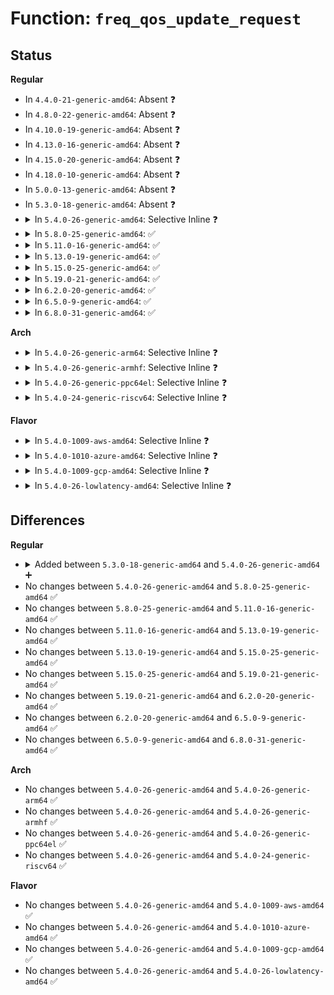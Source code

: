 # Function: <code>freq_qos_update_request</code>

## Status
<b>Regular</b>
<ul>
<li>
In <code>4.4.0-21-generic-amd64</code>: Absent ❓
</li>
<li>
In <code>4.8.0-22-generic-amd64</code>: Absent ❓
</li>
<li>
In <code>4.10.0-19-generic-amd64</code>: Absent ❓
</li>
<li>
In <code>4.13.0-16-generic-amd64</code>: Absent ❓
</li>
<li>
In <code>4.15.0-20-generic-amd64</code>: Absent ❓
</li>
<li>
In <code>4.18.0-10-generic-amd64</code>: Absent ❓
</li>
<li>
In <code>5.0.0-13-generic-amd64</code>: Absent ❓
</li>
<li>
In <code>5.3.0-18-generic-amd64</code>: Absent ❓
</li>
<li>
<details>
<summary>In <code>5.4.0-26-generic-amd64</code>: Selective Inline ❓</summary>

```c
int freq_qos_update_request(struct freq_qos_request * req, s32 new_value)
```

```json
{
  "name": "freq_qos_update_request",
  "collision_type": "Unique Global",
  "inline_type": "Selective",
  "funcs": [
    {
      "addr": 18446744071579921968,
      "name": "freq_qos_update_request",
      "external": true,
      "loc": "kernel/power/qos.c:789",
      "file": "kernel/power/qos.c",
      "inline": "not declared, inlined",
      "caller_inline": [],
      "caller_func": [
        "drivers/acpi/processor_perflib.c:acpi_processor_get_platform_limit",
        "drivers/cpufreq/cpufreq.c:cpufreq_boost_set_sw",
        "drivers/cpufreq/cpufreq.c:store_scaling_max_freq",
        "drivers/cpufreq/cpufreq.c:store_scaling_min_freq",
        "drivers/cpufreq/intel_pstate.c:update_qos_request"
      ]
    }
  ],
  "symbols": [
    {
      "addr": 18446744071579921968,
      "name": "freq_qos_update_request",
      "section": ".text",
      "bind": "STB_GLOBAL",
      "size": 86
    }
  ]
}
```
</details>
</li>
<li>
<details>
<summary>In <code>5.8.0-25-generic-amd64</code>: ✅</summary>

```c
int freq_qos_update_request(struct freq_qos_request * req, s32 new_value)
```

```json
{
  "name": "freq_qos_update_request",
  "collision_type": "Unique Global",
  "inline_type": "No",
  "funcs": [
    {
      "addr": 18446744071579966960,
      "name": "freq_qos_update_request",
      "external": true,
      "loc": "kernel/power/qos.c:564",
      "file": "kernel/power/qos.c",
      "inline": "seen, unknown",
      "caller_inline": [],
      "caller_func": [
        "drivers/acpi/processor_perflib.c:acpi_processor_get_platform_limit",
        "drivers/cpufreq/cpufreq.c:cpufreq_boost_set_sw",
        "drivers/cpufreq/cpufreq.c:store_scaling_max_freq",
        "drivers/cpufreq/cpufreq.c:store_scaling_min_freq",
        "drivers/cpufreq/intel_pstate.c:update_qos_request"
      ]
    }
  ],
  "symbols": [
    {
      "addr": 18446744071579966960,
      "name": "freq_qos_update_request",
      "section": ".text",
      "bind": "STB_GLOBAL",
      "size": 86
    }
  ]
}
```
</details>
</li>
<li>
<details>
<summary>In <code>5.11.0-16-generic-amd64</code>: ✅</summary>

```c
int freq_qos_update_request(struct freq_qos_request * req, s32 new_value)
```

```json
{
  "name": "freq_qos_update_request",
  "collision_type": "Unique Global",
  "inline_type": "No",
  "funcs": [
    {
      "addr": 18446744071579954880,
      "name": "freq_qos_update_request",
      "external": true,
      "loc": "kernel/power/qos.c:564",
      "file": "kernel/power/qos.c",
      "inline": "seen, unknown",
      "caller_inline": [],
      "caller_func": [
        "drivers/acpi/processor_perflib.c:acpi_processor_get_platform_limit",
        "drivers/cpufreq/cpufreq.c:cpufreq_boost_set_sw",
        "drivers/cpufreq/cpufreq.c:store_scaling_max_freq",
        "drivers/cpufreq/cpufreq.c:store_scaling_min_freq",
        "drivers/cpufreq/intel_pstate.c:update_qos_request"
      ]
    }
  ],
  "symbols": [
    {
      "addr": 18446744071579954880,
      "name": "freq_qos_update_request",
      "section": ".text",
      "bind": "STB_GLOBAL",
      "size": 86
    }
  ]
}
```
</details>
</li>
<li>
<details>
<summary>In <code>5.13.0-19-generic-amd64</code>: ✅</summary>

```c
int freq_qos_update_request(struct freq_qos_request * req, s32 new_value)
```

```json
{
  "name": "freq_qos_update_request",
  "collision_type": "Unique Global",
  "inline_type": "No",
  "funcs": [
    {
      "addr": 18446744071579957600,
      "name": "freq_qos_update_request",
      "external": true,
      "loc": "kernel/power/qos.c:564",
      "file": "kernel/power/qos.c",
      "inline": "seen, unknown",
      "caller_inline": [],
      "caller_func": [
        "drivers/acpi/processor_perflib.c:acpi_processor_get_platform_limit",
        "drivers/cpufreq/cpufreq.c:cpufreq_boost_set_sw",
        "drivers/cpufreq/cpufreq.c:store_scaling_max_freq",
        "drivers/cpufreq/cpufreq.c:store_scaling_min_freq",
        "drivers/cpufreq/intel_pstate.c:update_qos_request",
        "drivers/powercap/dtpm_cpu.c:set_pd_power_limit"
      ]
    }
  ],
  "symbols": [
    {
      "addr": 18446744071579957600,
      "name": "freq_qos_update_request",
      "section": ".text",
      "bind": "STB_GLOBAL",
      "size": 86
    }
  ]
}
```
</details>
</li>
<li>
<details>
<summary>In <code>5.15.0-25-generic-amd64</code>: ✅</summary>

```c
int freq_qos_update_request(struct freq_qos_request * req, s32 new_value)
```

```json
{
  "name": "freq_qos_update_request",
  "collision_type": "Unique Global",
  "inline_type": "No",
  "funcs": [
    {
      "addr": 18446744071580086960,
      "name": "freq_qos_update_request",
      "external": true,
      "loc": "kernel/power/qos.c:564",
      "file": "kernel/power/qos.c",
      "inline": "seen, unknown",
      "caller_inline": [],
      "caller_func": [
        "drivers/acpi/processor_perflib.c:acpi_processor_get_platform_limit",
        "drivers/cpufreq/cpufreq.c:cpufreq_boost_set_sw",
        "drivers/cpufreq/cpufreq.c:store_scaling_max_freq",
        "drivers/cpufreq/cpufreq.c:store_scaling_min_freq",
        "drivers/cpufreq/intel_pstate.c:update_qos_request",
        "drivers/powercap/dtpm_cpu.c:set_pd_power_limit"
      ]
    }
  ],
  "symbols": [
    {
      "addr": 18446744071580086960,
      "name": "freq_qos_update_request",
      "section": ".text",
      "bind": "STB_GLOBAL",
      "size": 86
    }
  ]
}
```
</details>
</li>
<li>
<details>
<summary>In <code>5.19.0-21-generic-amd64</code>: ✅</summary>

```c
int freq_qos_update_request(struct freq_qos_request * req, s32 new_value)
```

```json
{
  "name": "freq_qos_update_request",
  "collision_type": "Unique Global",
  "inline_type": "No",
  "funcs": [
    {
      "addr": 18446744071580223712,
      "name": "freq_qos_update_request",
      "external": true,
      "loc": "kernel/power/qos.c:564",
      "file": "kernel/power/qos.c",
      "inline": "seen, unknown",
      "caller_inline": [],
      "caller_func": [
        "drivers/acpi/processor_perflib.c:acpi_processor_get_platform_limit",
        "drivers/cpufreq/cpufreq.c:cpufreq_boost_set_sw",
        "drivers/cpufreq/cpufreq.c:store_scaling_max_freq",
        "drivers/cpufreq/cpufreq.c:store_scaling_min_freq",
        "drivers/cpufreq/amd-pstate.c:amd_pstate_set_boost",
        "drivers/cpufreq/intel_pstate.c:update_qos_request"
      ]
    }
  ],
  "symbols": [
    {
      "addr": 18446744071580223712,
      "name": "freq_qos_update_request",
      "section": ".text",
      "bind": "STB_GLOBAL",
      "size": 116
    }
  ]
}
```
</details>
</li>
<li>
<details>
<summary>In <code>6.2.0-20-generic-amd64</code>: ✅</summary>

```c
int freq_qos_update_request(struct freq_qos_request * req, s32 new_value)
```

```json
{
  "name": "freq_qos_update_request",
  "collision_type": "Unique Global",
  "inline_type": "No",
  "funcs": [
    {
      "addr": 18446744071580414656,
      "name": "freq_qos_update_request",
      "external": true,
      "loc": "kernel/power/qos.c:564",
      "file": "kernel/power/qos.c",
      "inline": "seen, unknown",
      "caller_inline": [],
      "caller_func": [
        "drivers/acpi/processor_perflib.c:acpi_processor_get_platform_limit",
        "drivers/cpufreq/cpufreq.c:store_scaling_max_freq",
        "drivers/cpufreq/cpufreq.c:store_scaling_min_freq",
        "drivers/cpufreq/amd-pstate.c:amd_pstate_set_boost",
        "drivers/cpufreq/intel_pstate.c:update_qos_request"
      ]
    }
  ],
  "symbols": [
    {
      "addr": 18446744071580414656,
      "name": "freq_qos_update_request",
      "section": ".text",
      "bind": "STB_GLOBAL",
      "size": 120
    }
  ]
}
```
</details>
</li>
<li>
<details>
<summary>In <code>6.5.0-9-generic-amd64</code>: ✅</summary>

```c
int freq_qos_update_request(struct freq_qos_request * req, s32 new_value)
```

```json
{
  "name": "freq_qos_update_request",
  "collision_type": "Unique Global",
  "inline_type": "No",
  "funcs": [
    {
      "addr": 18446744071580483344,
      "name": "freq_qos_update_request",
      "external": true,
      "loc": "kernel/power/qos.c:569",
      "file": "kernel/power/qos.c",
      "inline": "seen, unknown",
      "caller_inline": [],
      "caller_func": [
        "drivers/acpi/processor_perflib.c:acpi_processor_get_platform_limit",
        "drivers/cpufreq/cpufreq.c:store_scaling_max_freq",
        "drivers/cpufreq/cpufreq.c:store_scaling_min_freq",
        "drivers/cpufreq/amd-pstate.c:amd_pstate_set_boost",
        "drivers/cpufreq/intel_pstate.c:update_qos_request"
      ]
    }
  ],
  "symbols": [
    {
      "addr": 18446744071580483344,
      "name": "freq_qos_update_request",
      "section": ".text",
      "bind": "STB_GLOBAL",
      "size": 121
    }
  ]
}
```
</details>
</li>
<li>
<details>
<summary>In <code>6.8.0-31-generic-amd64</code>: ✅</summary>

```c
int freq_qos_update_request(struct freq_qos_request * req, s32 new_value)
```

```json
{
  "name": "freq_qos_update_request",
  "collision_type": "Unique Global",
  "inline_type": "No",
  "funcs": [
    {
      "addr": 18446744071580543184,
      "name": "freq_qos_update_request",
      "external": true,
      "loc": "kernel/power/qos.c:574",
      "file": "kernel/power/qos.c",
      "inline": "seen, unknown",
      "caller_inline": [],
      "caller_func": [
        "drivers/acpi/processor_perflib.c:acpi_processor_get_platform_limit",
        "drivers/cpufreq/cpufreq.c:store_scaling_max_freq",
        "drivers/cpufreq/cpufreq.c:store_scaling_min_freq",
        "drivers/cpufreq/amd-pstate.c:amd_pstate_set_boost",
        "drivers/cpufreq/intel_pstate.c:update_qos_request"
      ]
    }
  ],
  "symbols": [
    {
      "addr": 18446744071580543184,
      "name": "freq_qos_update_request",
      "section": ".text",
      "bind": "STB_GLOBAL",
      "size": 121
    }
  ]
}
```
</details>
</li>
</ul>
<b>Arch</b>
<ul>
<li>
<details>
<summary>In <code>5.4.0-26-generic-arm64</code>: Selective Inline ❓</summary>

```c
int freq_qos_update_request(struct freq_qos_request * req, s32 new_value)
```

```json
{
  "name": "freq_qos_update_request",
  "collision_type": "Unique Global",
  "inline_type": "Selective",
  "funcs": [
    {
      "addr": 18446603336491129760,
      "name": "freq_qos_update_request",
      "external": true,
      "loc": "kernel/power/qos.c:789",
      "file": "kernel/power/qos.c",
      "inline": "not declared, inlined",
      "caller_inline": [],
      "caller_func": [
        "drivers/acpi/processor_perflib.c:acpi_processor_get_platform_limit",
        "drivers/thermal/cpu_cooling.c:cpufreq_set_cur_state",
        "drivers/cpufreq/cpufreq.c:cpufreq_boost_set_sw",
        "drivers/cpufreq/cpufreq.c:store_scaling_max_freq",
        "drivers/cpufreq/cpufreq.c:store_scaling_min_freq"
      ]
    }
  ],
  "symbols": [
    {
      "addr": 18446603336491129760,
      "name": "freq_qos_update_request",
      "section": ".text",
      "bind": "STB_GLOBAL",
      "size": 136
    }
  ]
}
```
</details>
</li>
<li>
<details>
<summary>In <code>5.4.0-26-generic-armhf</code>: Selective Inline ❓</summary>

```c
int freq_qos_update_request(struct freq_qos_request * req, s32 new_value)
```

```json
{
  "name": "freq_qos_update_request",
  "collision_type": "Unique Global",
  "inline_type": "Selective",
  "funcs": [
    {
      "addr": 3225127624,
      "name": "freq_qos_update_request",
      "external": true,
      "loc": "kernel/power/qos.c:789",
      "file": "kernel/power/qos.c",
      "inline": "not declared, inlined",
      "caller_inline": [],
      "caller_func": [
        "drivers/thermal/cpu_cooling.c:cpufreq_set_cur_state",
        "drivers/cpufreq/cpufreq.c:cpufreq_boost_set_sw",
        "drivers/cpufreq/cpufreq.c:store_scaling_max_freq",
        "drivers/cpufreq/cpufreq.c:store_scaling_min_freq"
      ]
    }
  ],
  "symbols": [
    {
      "addr": 3225127624,
      "name": "freq_qos_update_request",
      "section": ".text",
      "bind": "STB_GLOBAL",
      "size": 152
    }
  ]
}
```
</details>
</li>
<li>
<details>
<summary>In <code>5.4.0-26-generic-ppc64el</code>: Selective Inline ❓</summary>

```c
int freq_qos_update_request(struct freq_qos_request * req, s32 new_value)
```

```json
{
  "name": "freq_qos_update_request",
  "collision_type": "Unique Global",
  "inline_type": "Selective",
  "funcs": [
    {
      "addr": 13835058055284020048,
      "name": "freq_qos_update_request",
      "external": true,
      "loc": "kernel/power/qos.c:789",
      "file": "kernel/power/qos.c",
      "inline": "not declared, inlined",
      "caller_inline": [],
      "caller_func": [
        "drivers/thermal/cpu_cooling.c:cpufreq_set_cur_state",
        "drivers/cpufreq/cpufreq.c:cpufreq_boost_set_sw",
        "drivers/cpufreq/cpufreq.c:store_scaling_max_freq",
        "drivers/cpufreq/cpufreq.c:store_scaling_min_freq"
      ]
    }
  ],
  "symbols": [
    {
      "addr": 13835058055284020048,
      "name": "freq_qos_update_request",
      "section": ".text",
      "bind": "STB_GLOBAL",
      "size": 164
    }
  ]
}
```
</details>
</li>
<li>
<details>
<summary>In <code>5.4.0-24-generic-riscv64</code>: Selective Inline ❓</summary>

```c
int freq_qos_update_request(struct freq_qos_request * req, s32 new_value)
```

```json
{
  "name": "freq_qos_update_request",
  "collision_type": "Unique Global",
  "inline_type": "Selective",
  "funcs": [
    {
      "addr": 18446743936271700470,
      "name": "freq_qos_update_request",
      "external": true,
      "loc": "kernel/power/qos.c:789",
      "file": "kernel/power/qos.c",
      "inline": "not declared, inlined",
      "caller_inline": [],
      "caller_func": []
    }
  ],
  "symbols": [
    {
      "addr": 18446743936271700470,
      "name": "freq_qos_update_request",
      "section": ".text",
      "bind": "STB_GLOBAL",
      "size": 106
    }
  ]
}
```
</details>
</li>
</ul>
<b>Flavor</b>
<ul>
<li>
<details>
<summary>In <code>5.4.0-1009-aws-amd64</code>: Selective Inline ❓</summary>

```c
int freq_qos_update_request(struct freq_qos_request * req, s32 new_value)
```

```json
{
  "name": "freq_qos_update_request",
  "collision_type": "Unique Global",
  "inline_type": "Selective",
  "funcs": [
    {
      "addr": 18446744071579894080,
      "name": "freq_qos_update_request",
      "external": true,
      "loc": "kernel/power/qos.c:789",
      "file": "kernel/power/qos.c",
      "inline": "not declared, inlined",
      "caller_inline": [],
      "caller_func": [
        "drivers/acpi/processor_perflib.c:acpi_processor_get_platform_limit",
        "drivers/cpufreq/cpufreq.c:cpufreq_boost_set_sw",
        "drivers/cpufreq/cpufreq.c:store_scaling_max_freq",
        "drivers/cpufreq/cpufreq.c:store_scaling_min_freq",
        "drivers/cpufreq/intel_pstate.c:update_qos_request"
      ]
    }
  ],
  "symbols": [
    {
      "addr": 18446744071579894080,
      "name": "freq_qos_update_request",
      "section": ".text",
      "bind": "STB_GLOBAL",
      "size": 86
    }
  ]
}
```
</details>
</li>
<li>
<details>
<summary>In <code>5.4.0-1010-azure-amd64</code>: Selective Inline ❓</summary>

```c
int freq_qos_update_request(struct freq_qos_request * req, s32 new_value)
```

```json
{
  "name": "freq_qos_update_request",
  "collision_type": "Unique Global",
  "inline_type": "Selective",
  "funcs": [
    {
      "addr": 18446744071579829040,
      "name": "freq_qos_update_request",
      "external": true,
      "loc": "kernel/power/qos.c:789",
      "file": "kernel/power/qos.c",
      "inline": "not declared, inlined",
      "caller_inline": [],
      "caller_func": [
        "drivers/acpi/processor_perflib.c:acpi_processor_get_platform_limit",
        "drivers/cpufreq/cpufreq.c:cpufreq_boost_set_sw",
        "drivers/cpufreq/cpufreq.c:store_scaling_max_freq",
        "drivers/cpufreq/cpufreq.c:store_scaling_min_freq",
        "drivers/cpufreq/intel_pstate.c:update_qos_request"
      ]
    }
  ],
  "symbols": [
    {
      "addr": 18446744071579829040,
      "name": "freq_qos_update_request",
      "section": ".text",
      "bind": "STB_GLOBAL",
      "size": 86
    }
  ]
}
```
</details>
</li>
<li>
<details>
<summary>In <code>5.4.0-1009-gcp-amd64</code>: Selective Inline ❓</summary>

```c
int freq_qos_update_request(struct freq_qos_request * req, s32 new_value)
```

```json
{
  "name": "freq_qos_update_request",
  "collision_type": "Unique Global",
  "inline_type": "Selective",
  "funcs": [
    {
      "addr": 18446744071579882240,
      "name": "freq_qos_update_request",
      "external": true,
      "loc": "kernel/power/qos.c:789",
      "file": "kernel/power/qos.c",
      "inline": "not declared, inlined",
      "caller_inline": [],
      "caller_func": [
        "drivers/acpi/processor_perflib.c:acpi_processor_get_platform_limit",
        "drivers/cpufreq/cpufreq.c:cpufreq_boost_set_sw",
        "drivers/cpufreq/cpufreq.c:store_scaling_max_freq",
        "drivers/cpufreq/cpufreq.c:store_scaling_min_freq",
        "drivers/cpufreq/intel_pstate.c:update_qos_request"
      ]
    }
  ],
  "symbols": [
    {
      "addr": 18446744071579882240,
      "name": "freq_qos_update_request",
      "section": ".text",
      "bind": "STB_GLOBAL",
      "size": 86
    }
  ]
}
```
</details>
</li>
<li>
<details>
<summary>In <code>5.4.0-26-lowlatency-amd64</code>: Selective Inline ❓</summary>

```c
int freq_qos_update_request(struct freq_qos_request * req, s32 new_value)
```

```json
{
  "name": "freq_qos_update_request",
  "collision_type": "Unique Global",
  "inline_type": "Selective",
  "funcs": [
    {
      "addr": 18446744071579927920,
      "name": "freq_qos_update_request",
      "external": true,
      "loc": "kernel/power/qos.c:789",
      "file": "kernel/power/qos.c",
      "inline": "not declared, inlined",
      "caller_inline": [],
      "caller_func": [
        "drivers/acpi/processor_perflib.c:acpi_processor_get_platform_limit",
        "drivers/cpufreq/cpufreq.c:cpufreq_boost_set_sw",
        "drivers/cpufreq/cpufreq.c:store_scaling_max_freq",
        "drivers/cpufreq/cpufreq.c:store_scaling_min_freq",
        "drivers/cpufreq/intel_pstate.c:update_qos_request"
      ]
    }
  ],
  "symbols": [
    {
      "addr": 18446744071579927920,
      "name": "freq_qos_update_request",
      "section": ".text",
      "bind": "STB_GLOBAL",
      "size": 86
    }
  ]
}
```
</details>
</li>
</ul>

## Differences
<b>Regular</b>
<ul>
<li>
<details>
<summary>Added between <code>5.3.0-18-generic-amd64</code> and <code>5.4.0-26-generic-amd64</code> ➕</summary>

```c
int freq_qos_update_request(struct freq_qos_request * req, s32 new_value)
```
</details>
</li>
<li>
No changes between <code>5.4.0-26-generic-amd64</code> and <code>5.8.0-25-generic-amd64</code> ✅
</li>
<li>
No changes between <code>5.8.0-25-generic-amd64</code> and <code>5.11.0-16-generic-amd64</code> ✅
</li>
<li>
No changes between <code>5.11.0-16-generic-amd64</code> and <code>5.13.0-19-generic-amd64</code> ✅
</li>
<li>
No changes between <code>5.13.0-19-generic-amd64</code> and <code>5.15.0-25-generic-amd64</code> ✅
</li>
<li>
No changes between <code>5.15.0-25-generic-amd64</code> and <code>5.19.0-21-generic-amd64</code> ✅
</li>
<li>
No changes between <code>5.19.0-21-generic-amd64</code> and <code>6.2.0-20-generic-amd64</code> ✅
</li>
<li>
No changes between <code>6.2.0-20-generic-amd64</code> and <code>6.5.0-9-generic-amd64</code> ✅
</li>
<li>
No changes between <code>6.5.0-9-generic-amd64</code> and <code>6.8.0-31-generic-amd64</code> ✅
</li>
</ul>
<b>Arch</b>
<ul>
<li>
No changes between <code>5.4.0-26-generic-amd64</code> and <code>5.4.0-26-generic-arm64</code> ✅
</li>
<li>
No changes between <code>5.4.0-26-generic-amd64</code> and <code>5.4.0-26-generic-armhf</code> ✅
</li>
<li>
No changes between <code>5.4.0-26-generic-amd64</code> and <code>5.4.0-26-generic-ppc64el</code> ✅
</li>
<li>
No changes between <code>5.4.0-26-generic-amd64</code> and <code>5.4.0-24-generic-riscv64</code> ✅
</li>
</ul>
<b>Flavor</b>
<ul>
<li>
No changes between <code>5.4.0-26-generic-amd64</code> and <code>5.4.0-1009-aws-amd64</code> ✅
</li>
<li>
No changes between <code>5.4.0-26-generic-amd64</code> and <code>5.4.0-1010-azure-amd64</code> ✅
</li>
<li>
No changes between <code>5.4.0-26-generic-amd64</code> and <code>5.4.0-1009-gcp-amd64</code> ✅
</li>
<li>
No changes between <code>5.4.0-26-generic-amd64</code> and <code>5.4.0-26-lowlatency-amd64</code> ✅
</li>
</ul>
